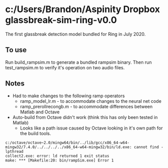 # c:/Users/Brandon/Aspinity Dropbox glassbreak-sim-ring-v0.0
The first glassbreak detection model bundled for Ring in July 2020. 

## To use
Run build_rampsim.m to generate a bundled rampsim binary. Then run test_rampsim.m to verify it's operation on two audio files.

## Notes
* Had to make changes to the following ramp operators
  * ramp_model_lr.m - to accommodate changes to the neural net code
  * ramp_prerollrecongb.m - to accommodate differences between Matlab and Octave
* Auto-build from Octave didn't work (think this has only been tested in Matlab)
  * Looks like a path issue caused by Octave looking in it's own path for the build tools.
```
c:/octave/octave~2.0/mingw64/bin/../lib/gcc/x86_64-w64-mingw32/7.4.0/../../../../x86_64-w64-mingw32/bin/ld.exe: cannot find -lpthread
collect2.exe: error: ld returned 1 exit status
make: *** [Makefile:20: bin/rampSim.exe] Error 1
```
